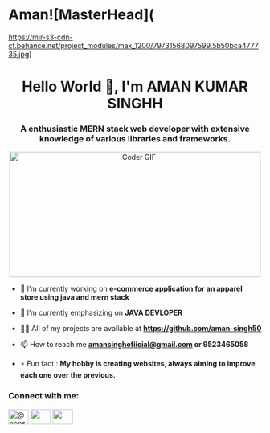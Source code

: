 # Aman![MasterHead](
https://mir-s3-cdn-cf.behance.net/project_modules/max_1200/79731568097599.5b50bca477735.jpg)

<h1 align="center">Hello World 👋, I'm AMAN KUMAR SINGHH</h1>
<h3 align="center">A enthusiastic MERN stack web developer with extensive knowledge of various libraries and frameworks.</h3>

<p align="center"> 
   <img alt="Coder GIF" height=250 width=500 src="https://media.giphy.com/media/L1R1tvI9svkIWwpVYr/giphy.gif?cid=ecf05e473h5yr0j9es61duizkzgisg81zsztr0rizevqpy7i&ep=v1_gifs_search&rid=giphy.gif&ct=g" />
<br>
 </p>

- 🔭 I’m currently working on **e-commerce application for an apparel store using java and mern stack**

- 🌱 I’m currently emphasizing on **JAVA DEVLOPER**

- 👨‍💻 All of my projects are available at **https://github.com/aman-singh50**

- 📫 How to reach me **amansinghofiicial@gmail.com or 9523465058**

- ⚡ Fun fact : **My hobby is creating websites, always aiming to improve each one over the previous.**

<h3 align="left">Connect with me:</h3>
<p align="left">
  <img align="center" src="https://raw.githubusercontent.com/rahuldkjain/github-profile-readme-generator/master/src/images/icons/Social/twitter.svg" alt="@nonsense_felo" height="30" width="40" />
</a>
<a href="https://www.linkedin.com/in/subhapriyam-dash-b77184230/" target="blank"><img align="center" src="https://raw.githubusercontent.com/rahuldkjain/github-profile-readme-generator/master/src/images/icons/Social/linked-in-alt.svg"  height="30" width="40" /></a>
  <a href="https://www.instagram.com/subhapriyam._/" target="blank"><img align="center" src="https://raw.githubusercontent.com/rahuldkjain/github-profile-readme-generator/master/src/images/icons/Social/instagram.svg"  height="30" width="40" /></a>
</p>

